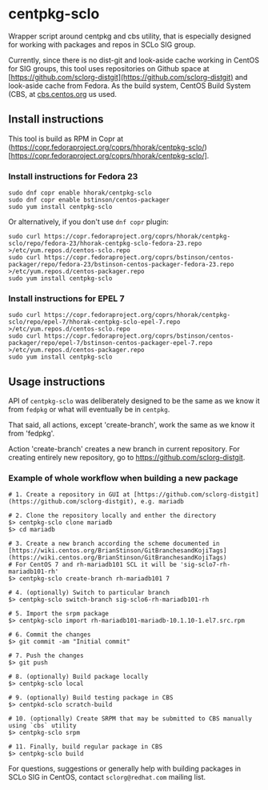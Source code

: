# centpkg-sclo

Wrapper script around centpkg and cbs utility, that is especially designed for working with packages and repos in SCLo SIG group.

Currently, since there is no dist-git and look-aside cache working in CentOS for SIG groups, this tool uses repositories on Github space at [https://github.com/sclorg-distgit](https://github.com/sclorg-distgit) and look-aside cache from Fedora. As the build system, CentOS Build System (CBS, at [cbs.centos.org](http://cbs.centos.org) us used.

## Install instructions

This tool is build as RPM in Copr at (https://copr.fedoraproject.org/coprs/hhorak/centpkg-sclo/)[https://copr.fedoraproject.org/coprs/hhorak/centpkg-sclo/].

### Install instructions for Fedora 23
```
sudo dnf copr enable hhorak/centpkg-sclo
sudo dnf copr enable bstinson/centos-packager
sudo yum install centpkg-sclo
```

Or alternatively, if you don't use `dnf copr` plugin:

```
sudo curl https://copr.fedoraproject.org/coprs/hhorak/centpkg-sclo/repo/fedora-23/hhorak-centpkg-sclo-fedora-23.repo >/etc/yum.repos.d/centos-sclo.repo
sudo curl https://copr.fedoraproject.org/coprs/bstinson/centos-packager/repo/fedora-23/bstinson-centos-packager-fedora-23.repo >/etc/yum.repos.d/centos-packager.repo
sudo yum install centpkg-sclo
```

### Install instructions for EPEL 7
```
sudo curl https://copr.fedoraproject.org/coprs/hhorak/centpkg-sclo/repo/epel-7/hhorak-centpkg-sclo-epel-7.repo >/etc/yum.repos.d/centos-sclo.repo
sudo curl https://copr.fedoraproject.org/coprs/bstinson/centos-packager/repo/epel-7/bstinson-centos-packager-epel-7.repo >/etc/yum.repos.d/centos-packager.repo
sudo yum install centpkg-sclo
```

## Usage instructions

API of `centpkg-sclo` was deliberately designed to be the same as we know it from `fedpkg` or what will eventually be in `centpkg`.

That said, all actions, except 'create-branch', work the same as we know it from 'fedpkg'.

Action 'create-branch' creates a new branch in current repository. For creating entirely new repository, go to https://github.com/sclorg-distgit.

### Example of whole workflow when building a new package
```
# 1. Create a repository in GUI at [https://github.com/sclorg-distgit](https://github.com/sclorg-distgit), e.g. mariadb

# 2. Clone the repository locally and enther the directory
$> centpkg-sclo clone mariadb
$> cd mariadb

# 3. Create a new branch according the scheme documented in [https://wiki.centos.org/BrianStinson/GitBranchesandKojiTags](https://wiki.centos.org/BrianStinson/GitBranchesandKojiTags)
# For CentOS 7 and rh-mariadb101 SCL it will be 'sig-sclo7-rh-mariadb101-rh'
$> centpkg-sclo create-branch rh-mariadb101 7

# 4. (optionally) Switch to particular branch
$> centpkg-sclo switch-branch sig-sclo6-rh-mariadb101-rh

# 5. Import the srpm package
$> centpkg-sclo import rh-mariadb101-mariadb-10.1.10-1.el7.src.rpm

# 6. Commit the changes
$> git commit -am "Initial commit"

# 7. Push the changes
$> git push

# 8. (optionally) Build package locally
$> centpkg-sclo local

# 9. (optionally) Build testing package in CBS
$> centpkd-sclo scratch-build

# 10. (optionally) Create SRPM that may be submitted to CBS manually using `cbs` utility
$> centpkg-sclo srpm

# 11. Finally, build regular package in CBS
$> centpkg-sclo build
```

For questions, suggestions or generally help with building packages in SCLo SIG in CentOS, contact `sclorg@redhat.com` mailing list.
